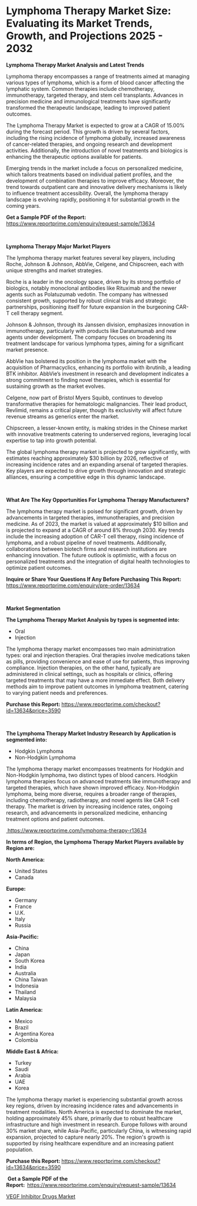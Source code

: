 <p><h1>Lymphoma Therapy Market Size: Evaluating its Market Trends, Growth, and Projections 2025 - 2032</h1></p><p><strong>Lymphoma Therapy Market Analysis and Latest Trends</strong></p>
<p><p>Lymphoma therapy encompasses a range of treatments aimed at managing various types of lymphoma, which is a form of blood cancer affecting the lymphatic system. Common therapies include chemotherapy, immunotherapy, targeted therapy, and stem cell transplants. Advances in precision medicine and immunological treatments have significantly transformed the therapeutic landscape, leading to improved patient outcomes.</p><p>The Lymphoma Therapy Market is expected to grow at a CAGR of 15.00% during the forecast period. This growth is driven by several factors, including the rising incidence of lymphoma globally, increased awareness of cancer-related therapies, and ongoing research and development activities. Additionally, the introduction of novel treatments and biologics is enhancing the therapeutic options available for patients. </p><p>Emerging trends in the market include a focus on personalized medicine, which tailors treatments based on individual patient profiles, and the development of combination therapies to improve efficacy. Moreover, the trend towards outpatient care and innovative delivery mechanisms is likely to influence treatment accessibility. Overall, the lymphoma therapy landscape is evolving rapidly, positioning it for substantial growth in the coming years.</p></p>
<p><strong>Get a Sample PDF of the Report:&nbsp;</strong> <a href="https://www.reportprime.com/enquiry/request-sample/13634?utm_campaign=3093&utm_medium=2&utm_source=Github&utm_content=ia&utm_term=20032025&utm_id=lymphoma-therapy">https://www.reportprime.com/enquiry/request-sample/13634</a></p>
<p>&nbsp;</p>
<p><strong>Lymphoma Therapy Major Market Players</strong></p>
<p><p>The lymphoma therapy market features several key players, including Roche, Johnson & Johnson, AbbVie, Celgene, and Chipscreen, each with unique strengths and market strategies. </p><p>Roche is a leader in the oncology space, driven by its strong portfolio of biologics, notably monoclonal antibodies like Rituximab and the newer agents such as Polatuzumab vedotin. The company has witnessed consistent growth, supported by robust clinical trials and strategic partnerships, positioning itself for future expansion in the burgeoning CAR-T cell therapy segment.</p><p>Johnson & Johnson, through its Janssen division, emphasizes innovation in immunotherapy, particularly with products like Daratumumab and new agents under development. The company focuses on broadening its treatment landscape for various lymphoma types, aiming for a significant market presence.</p><p>AbbVie has bolstered its position in the lymphoma market with the acquisition of Pharmacyclics, enhancing its portfolio with ibrutinib, a leading BTK inhibitor. AbbVie’s investment in research and development indicates a strong commitment to finding novel therapies, which is essential for sustaining growth as the market evolves.</p><p>Celgene, now part of Bristol Myers Squibb, continues to develop transformative therapies for hematologic malignancies. Their lead product, Revlimid, remains a critical player, though its exclusivity will affect future revenue streams as generics enter the market.</p><p>Chipscreen, a lesser-known entity, is making strides in the Chinese market with innovative treatments catering to underserved regions, leveraging local expertise to tap into growth potential.</p><p>The global lymphoma therapy market is projected to grow significantly, with estimates reaching approximately $30 billion by 2026, reflective of increasing incidence rates and an expanding arsenal of targeted therapies. Key players are expected to drive growth through innovation and strategic alliances, ensuring a competitive edge in this dynamic landscape.</p></p>
<p>&nbsp;</p>
<p><strong>What Are The Key Opportunities For Lymphoma Therapy Manufacturers?</strong></p>
<p><p>The lymphoma therapy market is poised for significant growth, driven by advancements in targeted therapies, immunotherapies, and precision medicine. As of 2023, the market is valued at approximately $10 billion and is projected to expand at a CAGR of around 8% through 2030. Key trends include the increasing adoption of CAR-T cell therapy, rising incidence of lymphoma, and a robust pipeline of novel treatments. Additionally, collaborations between biotech firms and research institutions are enhancing innovation. The future outlook is optimistic, with a focus on personalized treatments and the integration of digital health technologies to optimize patient outcomes.</p></p>
<p><strong>Inquire or Share Your Questions If Any Before Purchasing This Report:</strong> <a href="https://www.reportprime.com/enquiry/pre-order/13634?utm_campaign=3093&utm_medium=2&utm_source=Github&utm_content=ia&utm_term=20032025&utm_id=lymphoma-therapy">https://www.reportprime.com/enquiry/pre-order/13634</a></p>
<p>&nbsp;</p>
<p><strong>Market Segmentation</strong></p>
<p><strong>The Lymphoma Therapy Market Analysis by types is segmented into:</strong></p>
<p><ul><li>Oral</li><li>Injection</li></ul></p>
<p><p>The lymphoma therapy market encompasses two main administration types: oral and injection therapies. Oral therapies involve medications taken as pills, providing convenience and ease of use for patients, thus improving compliance. Injection therapies, on the other hand, typically are administered in clinical settings, such as hospitals or clinics, offering targeted treatments that may have a more immediate effect. Both delivery methods aim to improve patient outcomes in lymphoma treatment, catering to varying patient needs and preferences.</p></p>
<p><strong>Purchase this Report:&nbsp;</strong><a href="https://www.reportprime.com/checkout?id=13634&price=3590&utm_campaign=3093&utm_medium=2&utm_source=Github&utm_content=ia&utm_term=20032025&utm_id=lymphoma-therapy">https://www.reportprime.com/checkout?id=13634&price=3590</a></p>
<p>&nbsp;</p>
<p><strong>The Lymphoma Therapy Market Industry Research by Application is segmented into:</strong></p>
<p><ul><li>Hodgkin Lymphoma</li><li>Non-Hodgkin Lymphoma</li></ul></p>
<p><p>The lymphoma therapy market encompasses treatments for Hodgkin and Non-Hodgkin lymphoma, two distinct types of blood cancers. Hodgkin lymphoma therapies focus on advanced treatments like immunotherapy and targeted therapies, which have shown improved efficacy. Non-Hodgkin lymphoma, being more diverse, requires a broader range of therapies, including chemotherapy, radiotherapy, and novel agents like CAR T-cell therapy. The market is driven by increasing incidence rates, ongoing research, and advancements in personalized medicine, enhancing treatment options and patient outcomes.</p></p>
<p><a href="https://www.reportprime.com/lymphoma-therapy-r13634?utm_campaign=3093&utm_medium=2&utm_source=Github&utm_content=ia&utm_term=20032025&utm_id=lymphoma-therapy">&nbsp;https://www.reportprime.com/lymphoma-therapy-r13634</a></p>
<p><strong>In terms of Region, the Lymphoma Therapy Market Players available by Region are:</strong></p>
<p>
    <p> <strong> North America: </strong>
        <ul>
            <li>United States</li>
            <li>Canada</li>
        </ul>
        </p> 
    <p> <strong> Europe: </strong>
        <ul>
            <li>Germany</li>
            <li>France</li>
            <li>U.K.</li>
            <li>Italy</li>
            <li>Russia</li>
        </ul>
        </p> 
    <p> <strong> Asia-Pacific: </strong>
        <ul>
            <li>China</li>
            <li>Japan</li>
            <li>South Korea</li>
            <li>India</li>
            <li>Australia</li>
            <li>China Taiwan</li>
            <li>Indonesia</li>
            <li>Thailand</li>
            <li>Malaysia</li>
        </ul>
        </p> 
    <p> <strong> Latin America: </strong>
        <ul>
            <li>Mexico</li>
            <li>Brazil</li>
            <li>Argentina Korea</li>
            <li>Colombia</li>
        </ul>
        </p> 
    <p> <strong> Middle East & Africa: </strong>
        <ul>
            <li>Turkey</li>
            <li>Saudi</li>
            <li>Arabia</li>
            <li>UAE</li>
            <li>Korea</li>
        </ul>
    </p>
    </p>
<p><p>The lymphoma therapy market is experiencing substantial growth across key regions, driven by increasing incidence rates and advancements in treatment modalities. North America is expected to dominate the market, holding approximately 45% share, primarily due to robust healthcare infrastructure and high investment in research. Europe follows with around 30% market share, while Asia-Pacific, particularly China, is witnessing rapid expansion, projected to capture nearly 20%. The region's growth is supported by rising healthcare expenditure and an increasing patient population.</p></p>
<p><strong>Purchase this Report: </strong><a href="https://www.reportprime.com/checkout?id=13634&price=3590&utm_campaign=3093&utm_medium=2&utm_source=Github&utm_content=ia&utm_term=20032025&utm_id=lymphoma-therapy">https://www.reportprime.com/checkout?id=13634&price=3590</a></p>
<p>&nbsp;<strong>Get a Sample PDF of the Report:&nbsp;&nbsp;</strong><a href="https://www.reportprime.com/enquiry/request-sample/13634?utm_campaign=3093&utm_medium=2&utm_source=Github&utm_content=ia&utm_term=20032025&utm_id=lymphoma-therapy">https://www.reportprime.com/enquiry/request-sample/13634</a></p>
<p><strong></strong></p>
<p><p><a href="https://github.com/amoakuolaopa/Market-Research-Report-List-1/blob/main/vegf-inhibitor-drugs-market.md?utm_campaign=3093&utm_medium=2&utm_source=Github&utm_content=ia&utm_term=20032025&utm_id=lymphoma-therapy">VEGF Inhibitor Drugs Market</a></p></p>
